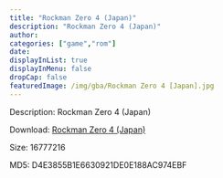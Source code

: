 ```yaml
---
title: "Rockman Zero 4 (Japan)"
description: "Rockman Zero 4 (Japan)"
author: 
categories: ["game","rom"]
date: 
displayInList: true
displayInMenu: false
dropCap: false
featuredImage: /img/gba/Rockman Zero 4 [Japan].jpg
---
```


Description: Rockman Zero 4 (Japan)

Download: <a style="text-decoration:underline;" href="https://mega.nz/#!7SJihazB!U-ndVO8ZtT1t3gVjX8aGkLfTNK5YxHQEu07DuXv3SUc" target = "_blank" rel = "nofollow" > Rockman Zero 4 (Japan)</a>

Size: 16777216

MD5: D4E3855B1E6630921DE0E188AC974EBF

